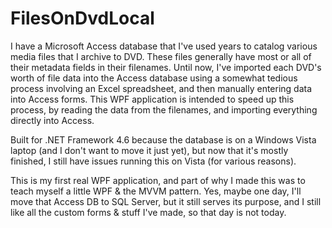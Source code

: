 # FilesOnDvdLocal
I have a Microsoft Access database that I've used years to catalog various media files that I archive to DVD. These files generally have most or all of their metadata fields in their filenames. Until now, I've imported each DVD's worth of file data into the Access database using a somewhat tedious process involving an Excel spreadsheet, and then manually entering data into Access forms. This WPF application is intended to speed up this process, by reading the data from the filenames, and importing everything directly into Access.

Built for .NET Framework 4.6 because the database is on a Windows Vista laptop (and I don't want to move it just yet), but now that it's mostly finished, I still have issues running this on Vista (for various reasons).

This is my first real WPF application, and part of why I made this was to teach myself a little WPF & the MVVM pattern. Yes, maybe one day, I'll move that Access DB to SQL Server, but it still serves its purpose, and I still like all the custom forms & stuff I've made, so that day is not today.
